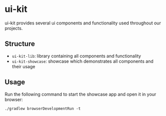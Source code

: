 # ui-kit

ui-kit provides several ui components and functionality used throughout our projects. 

## Structure
- `ui-kit-lib`: library containing all components and functionality
- `ui-kit-showcase`: showcase which demonstrates all components and their usage

## Usage

Run the following command to start the showcase app and open it in your browser: 

```./gradlew browserDevelopmentRun -t```